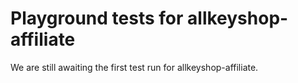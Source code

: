 # Playground tests for allkeyshop-affiliate
We are still awaiting the first test run for allkeyshop-affiliate.
